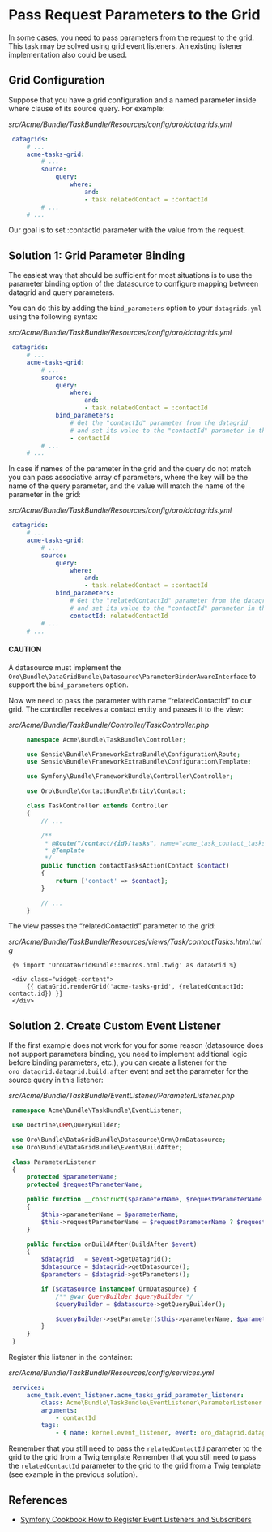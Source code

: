 <a id="index-0"></a>

<a id="how-to-pass-request-parameter-to-the-grid"></a>

# Pass Request Parameters to the Grid

In some cases, you need to pass parameters from the request to the grid.
This task may be solved using grid event listeners. An existing listener implementation also could be used.

## Grid Configuration

Suppose that you have a grid configuration and a named parameter inside where clause of its source query.
For example:

*src/Acme/Bundle/TaskBundle/Resources/config/oro/datagrids.yml*
```yaml
 datagrids:
     # ...
     acme-tasks-grid:
         # ...
         source:
             query:
                 where:
                     and:
                     - task.relatedContact = :contactId
         # ...
     # ...
```

Our goal is to set :contactId parameter with the value from the request.

## Solution 1: Grid Parameter Binding

The easiest way that should be sufficient for most situations is to use the parameter binding option of the datasource
to configure mapping between datagrid and query parameters.

You can do this by adding the `bind_parameters` option to your `datagrids.yml` using the following syntax:

*src/Acme/Bundle/TaskBundle/Resources/config/oro/datagrids.yml*
```yaml
 datagrids:
     # ...
     acme-tasks-grid:
         # ...
         source:
             query:
                 where:
                     and:
                     - task.relatedContact = :contactId
             bind_parameters:
                 # Get the "contactId" parameter from the datagrid
                 # and set its value to the "contactId" parameter in the datasource query
                 - contactId
         # ...
     # ...
```

In case if names of the parameter in the grid and the query do not match you can pass associative array of parameters,
where the key will be the name of the query parameter, and the value will match the name of the parameter in the grid:

*src/Acme/Bundle/TaskBundle/Resources/config/oro/datagrids.yml*
```yaml
 datagrids:
     # ...
     acme-tasks-grid:
         # ...
         source:
             query:
                 where:
                     and:
                     - task.relatedContact = :contactId
             bind_parameters:
                 # Get the "relatedContactId" parameter from the datagrid
                 # and set its value to the "contactId" parameter in the datasource query
                 contactId: relatedContactId
         # ...
     # ...
```

#### CAUTION
A datasource must implement the `Oro\Bundle\DataGridBundle\Datasource\ParameterBinderAwareInterface`
to support the `bind_parameters` option.

Now we need to pass the parameter with name “relatedContactId” to our grid.
The controller receives a contact entity and passes it to the view:

*src/Acme/Bundle/TaskBundle/Controller/TaskController.php*
```php
     namespace Acme\Bundle\TaskBundle\Controller;

     use Sensio\Bundle\FrameworkExtraBundle\Configuration\Route;
     use Sensio\Bundle\FrameworkExtraBundle\Configuration\Template;

     use Symfony\Bundle\FrameworkBundle\Controller\Controller;

     use Oro\Bundle\ContactBundle\Entity\Contact;

     class TaskController extends Controller
     {
         // ...

         /**
          * @Route("/contact/{id}/tasks", name="acme_task_contact_tasks", requirements={"id"="\d+"})
          * @Template
          */
         public function contactTasksAction(Contact $contact)
         {
             return ['contact' => $contact];
         }

         // ...
     }
```

The view passes the “relatedContactId” parameter to the grid:

*src/Acme/Bundle/TaskBundle/Resources/views/Task/contactTasks.html.twig*
```html+jinja
 {% import 'OroDataGridBundle::macros.html.twig' as dataGrid %}

 <div class="widget-content">
     {{ dataGrid.renderGrid('acme-tasks-grid', {relatedContactId: contact.id}) }}
 </div>
```

## Solution 2. Create Custom Event Listener

If the first example does not work for you for some reason (datasource does not support parameters binding,
you need to implement additional logic before binding parameters, etc.), you can create a listener for the
`oro_datagrid.datagrid.build.after` event and set the parameter for the source query in this listener:

*src/Acme/Bundle/TaskBundle/EventListener/ParameterListener.php*
```php
 namespace Acme\Bundle\TaskBundle\EventListener;

 use Doctrine\ORM\QueryBuilder;

 use Oro\Bundle\DataGridBundle\Datasource\Orm\OrmDatasource;
 use Oro\Bundle\DataGridBundle\Event\BuildAfter;

 class ParameterListener
 {
     protected $parameterName;
     protected $requestParameterName;

     public function __construct($parameterName, $requestParameterName = null)
     {
         $this->parameterName = $parameterName;
         $this->requestParameterName = $requestParameterName ? $requestParameterName : $this->parameterName;
     }

     public function onBuildAfter(BuildAfter $event)
     {
         $datagrid   = $event->getDatagrid();
         $datasource = $datagrid->getDatasource();
         $parameters = $datagrid->getParameters();

         if ($datasource instanceof OrmDatasource) {
             /** @var QueryBuilder $queryBuilder */
             $queryBuilder = $datasource->getQueryBuilder();

             $queryBuilder->setParameter($this->parameterName, $parameters->get($this->requestParameterName));
         }
     }
 }
```

Register this listener in the container:

*src/Acme/Bundle/TaskBundle/Resources/config/services.yml*
```yaml
 services:
     acme_task.event_listener.acme_tasks_grid_parameter_listener:
         class: Acme\Bundle\TaskBundle\EventListener\ParameterListener
         arguments:
             - contactId
         tags:
             - { name: kernel.event_listener, event: oro_datagrid.datagrid.build.after.acme-tasks-grid, method: onBuildAfter }
```

Remember that you still need to pass the `relatedContactId` parameter to the grid to the grid from a Twig template
Remember that you still need to pass the `relatedContactId` parameter to the grid to the grid from a Twig template
(see example in the previous solution).

## References

* <a href="https://symfony.com/doc/4.4/cookbook/doctrine/event_listeners_subscribers.html" target="_blank">Symfony Cookbook How to Register Event Listeners and Subscribers</a>

<!-- Frontend -->

